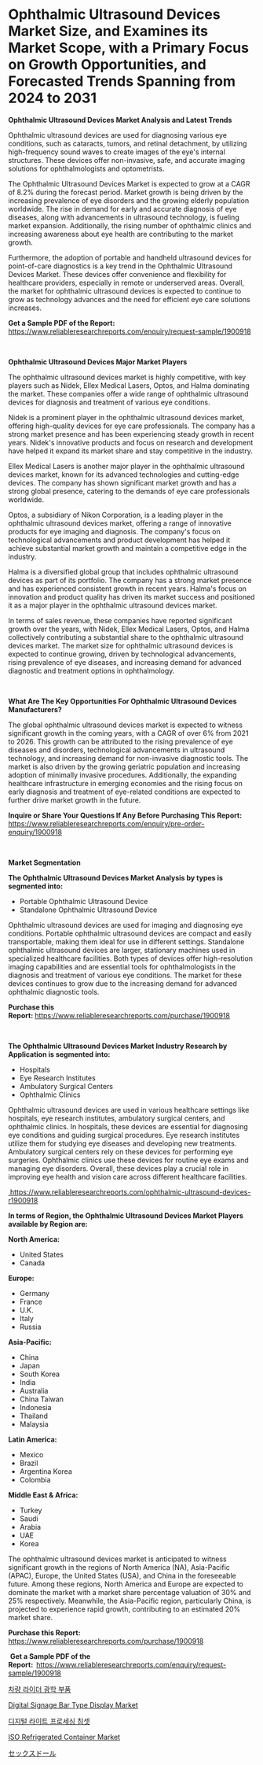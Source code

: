 <p><h1>Ophthalmic Ultrasound Devices Market Size, and Examines its Market Scope, with a Primary Focus on Growth Opportunities, and Forecasted Trends Spanning from 2024 to 2031</h1></p><p><strong>Ophthalmic Ultrasound Devices Market Analysis and Latest Trends</strong></p>
<p><p>Ophthalmic ultrasound devices are used for diagnosing various eye conditions, such as cataracts, tumors, and retinal detachment, by utilizing high-frequency sound waves to create images of the eye's internal structures. These devices offer non-invasive, safe, and accurate imaging solutions for ophthalmologists and optometrists.</p><p>The Ophthalmic Ultrasound Devices Market is expected to grow at a CAGR of 8.2% during the forecast period. Market growth is being driven by the increasing prevalence of eye disorders and the growing elderly population worldwide. The rise in demand for early and accurate diagnosis of eye diseases, along with advancements in ultrasound technology, is fueling market expansion. Additionally, the rising number of ophthalmic clinics and increasing awareness about eye health are contributing to the market growth.</p><p>Furthermore, the adoption of portable and handheld ultrasound devices for point-of-care diagnostics is a key trend in the Ophthalmic Ultrasound Devices Market. These devices offer convenience and flexibility for healthcare providers, especially in remote or underserved areas. Overall, the market for ophthalmic ultrasound devices is expected to continue to grow as technology advances and the need for efficient eye care solutions increases.</p></p>
<p><strong>Get a Sample PDF of the Report:&nbsp;</strong> <a href="https://www.reliableresearchreports.com/enquiry/request-sample/1900918">https://www.reliableresearchreports.com/enquiry/request-sample/1900918</a></p>
<p>&nbsp;</p>
<p><strong>Ophthalmic Ultrasound Devices Major Market Players</strong></p>
<p><p>The ophthalmic ultrasound devices market is highly competitive, with key players such as Nidek, Ellex Medical Lasers, Optos, and Halma dominating the market. These companies offer a wide range of ophthalmic ultrasound devices for diagnosis and treatment of various eye conditions.</p><p>Nidek is a prominent player in the ophthalmic ultrasound devices market, offering high-quality devices for eye care professionals. The company has a strong market presence and has been experiencing steady growth in recent years. Nidek's innovative products and focus on research and development have helped it expand its market share and stay competitive in the industry.</p><p>Ellex Medical Lasers is another major player in the ophthalmic ultrasound devices market, known for its advanced technologies and cutting-edge devices. The company has shown significant market growth and has a strong global presence, catering to the demands of eye care professionals worldwide.</p><p>Optos, a subsidiary of Nikon Corporation, is a leading player in the ophthalmic ultrasound devices market, offering a range of innovative products for eye imaging and diagnosis. The company's focus on technological advancements and product development has helped it achieve substantial market growth and maintain a competitive edge in the industry.</p><p>Halma is a diversified global group that includes ophthalmic ultrasound devices as part of its portfolio. The company has a strong market presence and has experienced consistent growth in recent years. Halma's focus on innovation and product quality has driven its market success and positioned it as a major player in the ophthalmic ultrasound devices market.</p><p>In terms of sales revenue, these companies have reported significant growth over the years, with Nidek, Ellex Medical Lasers, Optos, and Halma collectively contributing a substantial share to the ophthalmic ultrasound devices market. The market size for ophthalmic ultrasound devices is expected to continue growing, driven by technological advancements, rising prevalence of eye diseases, and increasing demand for advanced diagnostic and treatment options in ophthalmology.</p></p>
<p>&nbsp;</p>
<p><strong>What Are The Key Opportunities For Ophthalmic Ultrasound Devices Manufacturers?</strong></p>
<p><p>The global ophthalmic ultrasound devices market is expected to witness significant growth in the coming years, with a CAGR of over 6% from 2021 to 2026. This growth can be attributed to the rising prevalence of eye diseases and disorders, technological advancements in ultrasound technology, and increasing demand for non-invasive diagnostic tools. The market is also driven by the growing geriatric population and increasing adoption of minimally invasive procedures. Additionally, the expanding healthcare infrastructure in emerging economies and the rising focus on early diagnosis and treatment of eye-related conditions are expected to further drive market growth in the future.</p></p>
<p><strong>Inquire or Share Your Questions If Any Before Purchasing This Report:</strong> <a href="https://www.reliableresearchreports.com/enquiry/pre-order-enquiry/1900918">https://www.reliableresearchreports.com/enquiry/pre-order-enquiry/1900918</a></p>
<p>&nbsp;</p>
<p><strong>Market Segmentation</strong></p>
<p><strong>The Ophthalmic Ultrasound Devices Market Analysis by types is segmented into:</strong></p>
<p><ul><li>Portable Ophthalmic Ultrasound Device</li><li>Standalone Ophthalmic Ultrasound Device</li></ul></p>
<p><p>Ophthalmic ultrasound devices are used for imaging and diagnosing eye conditions. Portable ophthalmic ultrasound devices are compact and easily transportable, making them ideal for use in different settings. Standalone ophthalmic ultrasound devices are larger, stationary machines used in specialized healthcare facilities. Both types of devices offer high-resolution imaging capabilities and are essential tools for ophthalmologists in the diagnosis and treatment of various eye conditions. The market for these devices continues to grow due to the increasing demand for advanced ophthalmic diagnostic tools.</p></p>
<p><strong>Purchase this Report:&nbsp;</strong><a href="https://www.reliableresearchreports.com/purchase/1900918">https://www.reliableresearchreports.com/purchase/1900918</a></p>
<p>&nbsp;</p>
<p><strong>The Ophthalmic Ultrasound Devices Market Industry Research by Application is segmented into:</strong></p>
<p><ul><li>Hospitals</li><li>Eye Research Institutes</li><li>Ambulatory Surgical Centers</li><li>Ophthalmic Clinics</li></ul></p>
<p><p>Ophthalmic ultrasound devices are used in various healthcare settings like hospitals, eye research institutes, ambulatory surgical centers, and ophthalmic clinics. In hospitals, these devices are essential for diagnosing eye conditions and guiding surgical procedures. Eye research institutes utilize them for studying eye diseases and developing new treatments. Ambulatory surgical centers rely on these devices for performing eye surgeries. Ophthalmic clinics use these devices for routine eye exams and managing eye disorders. Overall, these devices play a crucial role in improving eye health and vision care across different healthcare facilities.</p></p>
<p><a href="https://www.reliableresearchreports.com/ophthalmic-ultrasound-devices-r1900918">&nbsp;https://www.reliableresearchreports.com/ophthalmic-ultrasound-devices-r1900918</a></p>
<p><strong>In terms of Region, the Ophthalmic Ultrasound Devices Market Players available by Region are:</strong></p>
<p>
    <p> <strong> North America: </strong>
        <ul>
            <li>United States</li>
            <li>Canada</li>
        </ul>
        </p> 
    <p> <strong> Europe: </strong>
        <ul>
            <li>Germany</li>
            <li>France</li>
            <li>U.K.</li>
            <li>Italy</li>
            <li>Russia</li>
        </ul>
        </p> 
    <p> <strong> Asia-Pacific: </strong>
        <ul>
            <li>China</li>
            <li>Japan</li>
            <li>South Korea</li>
            <li>India</li>
            <li>Australia</li>
            <li>China Taiwan</li>
            <li>Indonesia</li>
            <li>Thailand</li>
            <li>Malaysia</li>
        </ul>
        </p> 
    <p> <strong> Latin America: </strong>
        <ul>
            <li>Mexico</li>
            <li>Brazil</li>
            <li>Argentina Korea</li>
            <li>Colombia</li>
        </ul>
        </p> 
    <p> <strong> Middle East & Africa: </strong>
        <ul>
            <li>Turkey</li>
            <li>Saudi</li>
            <li>Arabia</li>
            <li>UAE</li>
            <li>Korea</li>
        </ul>
    </p>
    </p>
<p><p>The ophthalmic ultrasound devices market is anticipated to witness significant growth in the regions of North America (NA), Asia-Pacific (APAC), Europe, the United States (USA), and China in the foreseeable future. Among these regions, North America and Europe are expected to dominate the market with a market share percentage valuation of 30% and 25% respectively. Meanwhile, the Asia-Pacific region, particularly China, is projected to experience rapid growth, contributing to an estimated 20% market share.</p></p>
<p><strong>Purchase this Report: </strong><a href="https://www.reliableresearchreports.com/purchase/1900918">https://www.reliableresearchreports.com/purchase/1900918</a></p>
<p>&nbsp;<strong>Get a Sample PDF of the Report:&nbsp;&nbsp;</strong><a href="https://www.reliableresearchreports.com/enquiry/request-sample/1900918">https://www.reliableresearchreports.com/enquiry/request-sample/1900918</a></p>
<p><strong></strong></p>
<p><p><a href="https://github.com/fatmarawatan39/Market-Research-Report-List-1/blob/main/2671265180257.md">차량 라이더 광학 부품</a></p><p><a href="https://github.com/sonuprakash1/Market-Research-Report-List-3/blob/main/digital-signage-bar-type-display-market.md">Digital Signage Bar Type Display Market</a></p><p><a href="https://github.com/ConstantinVon/Market-Research-Report-List-1/blob/main/2942375180256.md">디지털 라이트 프로세싱 칩셋</a></p><p><a href="https://github.com/Whitneyboyettebo9kiw7yr13/Market-Research-Report-List-3/blob/main/iso-refrigerated-container-market.md">ISO Refrigerated Container Market</a></p><p><a href="https://github.com/FredaJerde/Market-Research-Report-List-1/blob/main/5175107167079.md">セックスドール</a></p></p>